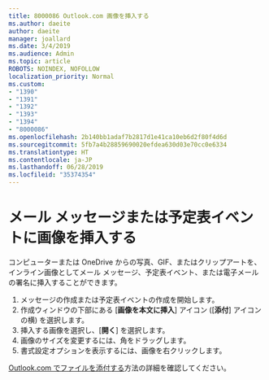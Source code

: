 ```yaml
---
title: 8000086 Outlook.com 画像を挿入する
ms.author: daeite
author: daeite
manager: joallard
ms.date: 3/4/2019
ms.audience: Admin
ms.topic: article
ROBOTS: NOINDEX, NOFOLLOW
localization_priority: Normal
ms.custom:
- "1390"
- "1391"
- "1392"
- "1393"
- "1394"
- "8000086"
ms.openlocfilehash: 2b140bb1adaf7b2817d1e41ca10eb6d2f80f4d6d
ms.sourcegitcommit: 5fb7a4b28859690020efdea630d03e70cc0e6334
ms.translationtype: HT
ms.contentlocale: ja-JP
ms.lasthandoff: 06/28/2019
ms.locfileid: "35374354"
---
```

# <a name="insert-pictures-in-an-email-message-or-calendar-event"></a>メール メッセージまたは予定表イベントに画像を挿入する

コンピューターまたは OneDrive からの写真、GIF、またはクリップアートを、インライン画像としてメール メッセージ、予定表イベント、または電子メールの署名に挿入することができます。

1. メッセージの作成または予定表イベントの作成を開始します。
2. 作成ウィンドウの下部にある [**画像を本文に挿入**] アイコン ([**添付**] アイコンの横) を選択します。
3. 挿入する画像を選択し、[**開く**] を選択します。
4. 画像のサイズを変更するには、角をドラッグします。
5. 書式設定オプションを表示するには、画像を右クリックします。

[Outlook.com でファイルを添付する](https://support.office.com/article/8d7c1ea7-4e5f-44ce-bb6e-c5fcc92ba9ab)方法の詳細を確認してください。